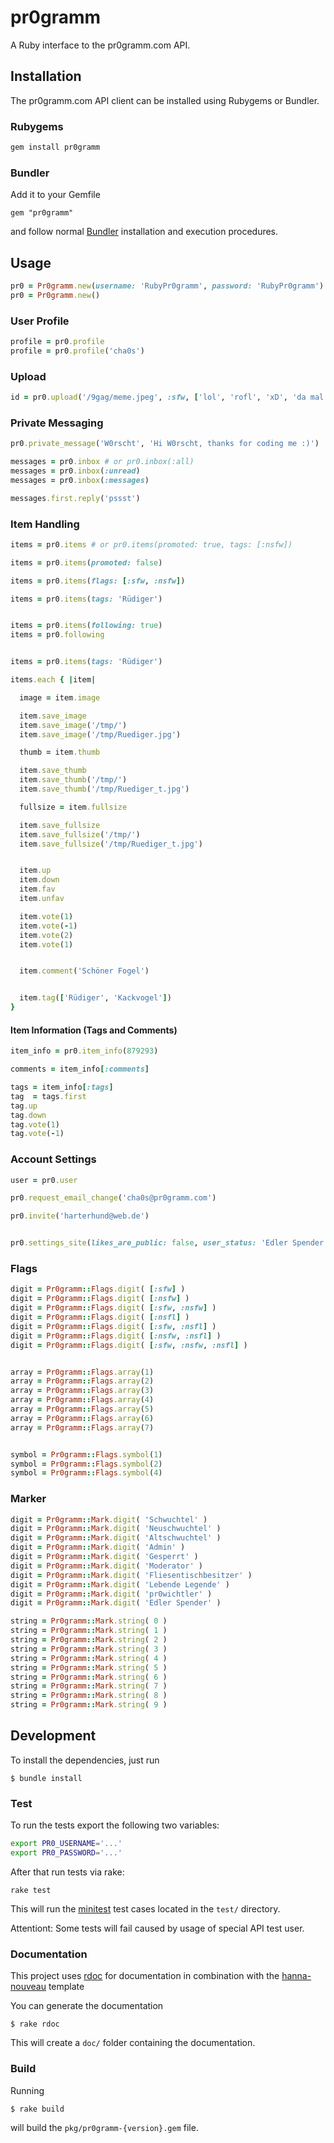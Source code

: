 # pr0gramm

A Ruby interface to the pr0gramm.com API.

## Installation

The pr0gramm.com API client can be installed using Rubygems or Bundler.

### Rubygems

```sh
gem install pr0gramm
```

### Bundler

Add it to your Gemfile

    gem "pr0gramm"

and follow normal [Bundler][] installation and execution procedures.

## Usage

```ruby
pr0 = Pr0gramm.new(username: 'RubyPr0gramm', password: 'RubyPr0gramm')
pr0 = Pr0gramm.new()
```

### User Profile

```ruby
profile = pr0.profile
profile = pr0.profile('cha0s')
```

### Upload

```ruby
id = pr0.upload('/9gag/meme.jpeg', :sfw, ['lol', 'rofl', 'xD', 'da mal ...', 'b100'])
```

### Private Messaging

```ruby
pr0.private_message('W0rscht', 'Hi W0rscht, thanks for coding me :)')
```

```ruby
messages = pr0.inbox # or pr0.inbox(:all)
messages = pr0.inbox(:unread)
messages = pr0.inbox(:messages)

messages.first.reply('pssst')
```

### Item Handling

```ruby
items = pr0.items # or pr0.items(promoted: true, tags: [:nsfw])

items = pr0.items(promoted: false)

items = pr0.items(flags: [:sfw, :nsfw])

items = pr0.items(tags: 'Rüdiger')


items = pr0.items(following: true)
items = pr0.following
```

```ruby

items = pr0.items(tags: 'Rüdiger')

items.each { |item|

  image = item.image

  item.save_image
  item.save_image('/tmp/')
  item.save_image('/tmp/Ruediger.jpg')

  thumb = item.thumb

  item.save_thumb
  item.save_thumb('/tmp/')
  item.save_thumb('/tmp/Ruediger_t.jpg')

  fullsize = item.fullsize

  item.save_fullsize
  item.save_fullsize('/tmp/')
  item.save_fullsize('/tmp/Ruediger_t.jpg')


  item.up
  item.down
  item.fav
  item.unfav

  item.vote(1)
  item.vote(-1)
  item.vote(2)
  item.vote(1)


  item.comment('Schöner Fogel')


  item.tag(['Rüdiger', 'Kackvogel'])
}
```

#### Item Information (Tags and Comments)

```ruby
item_info = pr0.item_info(879293)

comments = item_info[:comments]

tags = item_info[:tags]
tag  = tags.first
tag.up
tag.down
tag.vote(1)
tag.vote(-1)
```

### Account Settings

```ruby
user = pr0.user

pr0.request_email_change('cha0s@pr0gramm.com')

pr0.invite('harterhund@web.de')


pr0.settings_site(likes_are_public: false, user_status: 'Edler Spender') # user_status: 'Schwuchtel' / 'Neuschwuchtel'
```

### Flags

```ruby
digit = Pr0gramm::Flags.digit( [:sfw] )
digit = Pr0gramm::Flags.digit( [:nsfw] )
digit = Pr0gramm::Flags.digit( [:sfw, :nsfw] )
digit = Pr0gramm::Flags.digit( [:nsfl] )
digit = Pr0gramm::Flags.digit( [:sfw, :nsfl] )
digit = Pr0gramm::Flags.digit( [:nsfw, :nsfl] )
digit = Pr0gramm::Flags.digit( [:sfw, :nsfw, :nsfl] )


array = Pr0gramm::Flags.array(1)
array = Pr0gramm::Flags.array(2)
array = Pr0gramm::Flags.array(3)
array = Pr0gramm::Flags.array(4)
array = Pr0gramm::Flags.array(5)
array = Pr0gramm::Flags.array(6)
array = Pr0gramm::Flags.array(7)


symbol = Pr0gramm::Flags.symbol(1)
symbol = Pr0gramm::Flags.symbol(2)
symbol = Pr0gramm::Flags.symbol(4)
```

### Marker

```ruby
digit = Pr0gramm::Mark.digit( 'Schwuchtel' )
digit = Pr0gramm::Mark.digit( 'Neuschwuchtel' )
digit = Pr0gramm::Mark.digit( 'Altschwuchtel' )
digit = Pr0gramm::Mark.digit( 'Admin' )
digit = Pr0gramm::Mark.digit( 'Gesperrt' )
digit = Pr0gramm::Mark.digit( 'Moderator' )
digit = Pr0gramm::Mark.digit( 'Fliesentischbesitzer' )
digit = Pr0gramm::Mark.digit( 'Lebende Legende' )
digit = Pr0gramm::Mark.digit( 'pr0wichtler' )
digit = Pr0gramm::Mark.digit( 'Edler Spender' )

string = Pr0gramm::Mark.string( 0 )
string = Pr0gramm::Mark.string( 1 )
string = Pr0gramm::Mark.string( 2 )
string = Pr0gramm::Mark.string( 3 )
string = Pr0gramm::Mark.string( 4 )
string = Pr0gramm::Mark.string( 5 )
string = Pr0gramm::Mark.string( 6 )
string = Pr0gramm::Mark.string( 7 )
string = Pr0gramm::Mark.string( 8 )
string = Pr0gramm::Mark.string( 9 )
```

## Development

To install the dependencies, just run

    $ bundle install


### Test

To run the tests export the following two variables:

```bash
export PR0_USERNAME='...'
export PR0_PASSWORD='...'
```

After that run tests via rake:

```
rake test
```

This will run the [minitest][] test cases located in the `test/` directory.

Attentiont: Some tests will fail caused by usage of special API test user.

### Documentation

This project uses [rdoc][] for documentation in combination with the
[hanna-nouveau][] template

You can generate the documentation

    $ rake rdoc

This will create a `doc/` folder containing the documentation.

### Build

Running

    $ rake build

will build the `pkg/pr0gramm-{version}.gem` file.

[minitest]:      https://github.com/seattlerb/minitest "MiniTest"
[rdoc]:          http://docs.seattlerb.org/rdoc/       "rdoc"
[hanna-nouveau]: https://github.com/rdoc/hanna-nouveau "hanna-nouveu"
[bundler]:       http://gembundler.com/                "Bundler"
